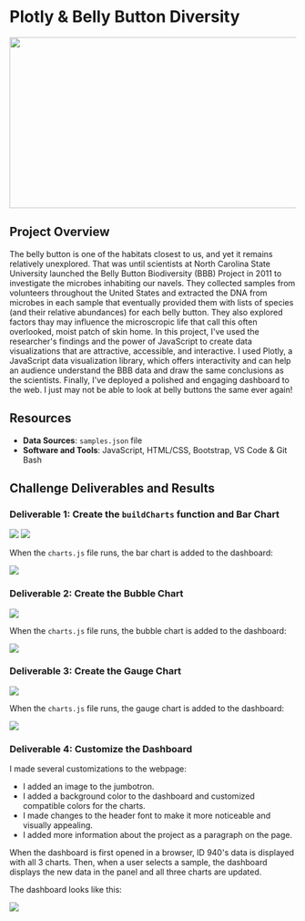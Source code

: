 # Plotly & Belly Button Diversity
<img src="static/images/belly_button_readme_header.jpg" width="1000" height="300">

## Project Overview
The belly button is one of the habitats closest to us, and yet it remains relatively unexplored. That was until scientists at North Carolina State University launched the Belly Button Biodiversity (BBB) Project in 2011 to investigate the microbes inhabiting our navels. They collected samples from volunteers throughout the United States and extracted the DNA from microbes in each sample that eventually provided them with lists of species (and their relative abundances) for each belly button. They also explored factors thay may influence the microscropic life that call this often overlooked, moist patch of skin home. In this project, I've used the researcher's findings and the power of JavaScript to create data visualizations that are attractive, accessible, and interactive. I used Plotly, a JavaScript data visualization library, which offers interactivity and can help an audience understand the BBB data and draw the same conclusions as the scientists. Finally, I've deployed a polished and engaging dashboard to the web. I just may not be able to look at belly buttons the same ever again!

## Resources
- **Data Sources**: `samples.json` file
- **Software and Tools**: JavaScript, HTML/CSS, Bootstrap, VS Code & Git Bash

## Challenge Deliverables and Results

### Deliverable 1: Create the `buildCharts` function and Bar Chart

<img src="static/images/Delv 1_buildCharts function.PNG">

<img src="static/images/Delv 1_bar chart js.PNG">

When the `charts.js` file runs, the bar chart is added to the dashboard:

<img src="static/images/Delv 1_bar chart.PNG">


### Deliverable 2: Create the Bubble Chart

<img src="static/images/Delv 2_bubble chart js.PNG">

When the `charts.js` file runs, the bubble chart is added to the dashboard:

<img src="static/images/Delv 2_bubble chart.PNG">


### Deliverable 3: Create the Gauge Chart

<img src="static/images/Delv 3_gauge chart js.PNG">

When the `charts.js` file runs, the gauge chart is added to the dashboard:

<img src="static/images/Delv 3_gauge chart.PNG">


### Deliverable 4: Customize the Dashboard
I made several customizations to the webpage:
- I added an image to the jumbotron.
- I added a background color to the dashboard and customized compatible colors for the charts.
- I made changes to the header font to make it more noticeable and visually appealing.
- I added more information about the project as a paragraph on the page.

When the dashboard is first opened in a browser, ID 940's data is displayed with all 3 charts. Then, when a user selects a sample, the dashboard displays the new data in the panel and all three charts are updated. 

The dashboard looks like this:

<img src="static/images/Delv 4_BBB Dashboard.PNG">
